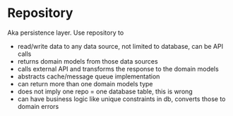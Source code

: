 # Repository


Aka persistence layer.
Use repository to
- read/write data to any data source, not limited to database, can be API calls
- returns domain models from those data sources
- calls external API and transforms the response to the domain models
- abstracts cache/message queue implementation
- can return more than one domain models type
- does not imply one repo = one database table, this is wrong
- can have business logic like unique constraints in db, converts those to domain errors

